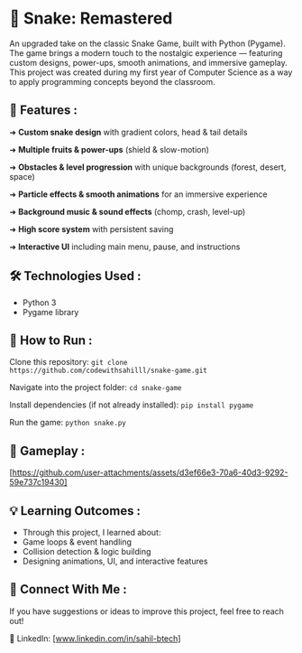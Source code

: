 # 🐍 Snake: Remastered 

An upgraded take on the classic Snake Game, built with Python (Pygame).
The game brings a modern touch to the nostalgic experience — featuring custom designs, power-ups, smooth animations, and immersive gameplay.
This project was created during my first year of Computer Science as a way to apply programming concepts beyond the classroom.

## 🔧 Features :

➜ **Custom snake design** with gradient colors, head & tail details

➜ **Multiple fruits & power-ups** (shield & slow-motion)

➜ **Obstacles & level progression** with unique backgrounds (forest, desert, space)

➜ **Particle effects & smooth animations** for an immersive experience

➜ **Background music & sound effects** (chomp, crash, level-up)

➜ **High score system** with persistent saving

➜ **Interactive UI** including main menu, pause, and instructions

## 🛠️ Technologies Used :
- Python 3
- Pygame library

## 🚀 How to Run :

Clone this repository:
```git clone https://github.com/codewithsahilll/snake-game.git```

Navigate into the project folder:
```cd snake-game```

Install dependencies (if not already installed):
```pip install pygame```

Run the game:
```python snake.py```

## 🎥 Gameplay :

[https://github.com/user-attachments/assets/d3ef66e3-70a6-40d3-9292-59e737c19430]

## 💡 Learning Outcomes :

- Through this project, I learned about:
- Game loops & event handling
- Collision detection & logic building
- Designing animations, UI, and interactive features

## 🔗 Connect With Me :
If you have suggestions or ideas to improve this project, feel free to reach out!

💼 LinkedIn: [www.linkedin.com/in/sahil-btech]
